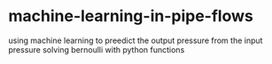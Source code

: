 # machine-learning-in-pipe-flows
using machine learning to preedict the output pressure from the input pressure
solving bernoulli with python functions
